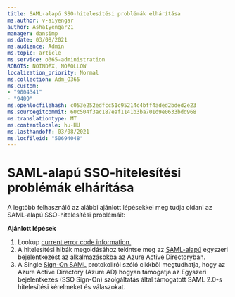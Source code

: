 ```yaml
---
title: SAML-alapú SSO-hitelesítési problémák elhárítása
ms.author: v-aiyengar
author: AshaIyengar21
manager: dansimp
ms.date: 03/08/2021
ms.audience: Admin
ms.topic: article
ms.service: o365-administration
ROBOTS: NOINDEX, NOFOLLOW
localization_priority: Normal
ms.collection: Adm_O365
ms.custom:
- "9004341"
- "9409"
ms.openlocfilehash: c053e252edfcc51c95214c4bff4aded2bded2e23
ms.sourcegitcommit: 60c504f3ac187eaf1141b3ba701d9e0633bdd968
ms.translationtype: MT
ms.contentlocale: hu-HU
ms.lasthandoff: 03/08/2021
ms.locfileid: "50694048"
---
```

# <a name="troubleshoot-saml-based-sso-authentication-issues"></a>SAML-alapú SSO-hitelesítési problémák elhárítása

A legtöbb felhasználó az alábbi ajánlott lépésekkel meg tudja oldani az SAML-alapú SSO-hitelesítési problémáit:

**Ajánlott lépések**
1. Lookup [current error code information.](https://docs.microsoft.com/azure/active-directory/develop/reference-aadsts-error-codes#lookup-current-error-code-information)
1. A hitelesítési hibák megoldásához tekintse meg az [SAML-alapú](https://docs.microsoft.com/azure/active-directory/manage-apps/debug-saml-sso-issues) egyszeri bejelentkezést az alkalmazásokba az Azure Active Directoryban.
1. A Single [Sign-On SAML](https://docs.microsoft.com/azure/active-directory/develop/single-sign-on-saml-protocol) protokollról szóló cikkből megtudhatja, hogy az Azure Active Directory (Azure AD) hogyan támogatja az Egyszeri bejelentkezés (SSO Sign-On) szolgáltatás által támogatott SAML 2.0-s hitelesítési kérelmeket és válaszokat.


